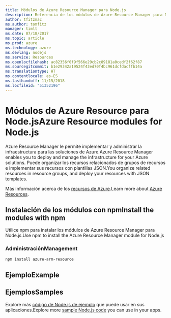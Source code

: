 ```yaml
---
title: Módulos de Azure Resource Manager para Node.js
description: Referencia de los módulos de Azure Resource Manager para Node.js
author: tfitzmac
ms.author: tomfitz
manager: timlt
ms.date: 07/18/2017
ms.topic: article
ms.prod: azure
ms.technology: azure
ms.devlang: nodejs
ms.service: Resources
ms.openlocfilehash: ac82356f0f9f566e29cb2c89181a0cedf2f62f87
ms.sourcegitcommit: b1e29342a19524f43ed70f4bc961dcfdacffb14a
ms.translationtype: HT
ms.contentlocale: es-ES
ms.lasthandoff: 11/15/2018
ms.locfileid: "51352196"
---
```

# <a name="azure-resource-modules-for-nodejs"></a><span data-ttu-id="aea88-103">Módulos de Azure Resource para Node.js</span><span class="sxs-lookup"><span data-stu-id="aea88-103">Azure Resource modules for Node.js</span></span>

<span data-ttu-id="aea88-104">Azure Resource Manager le permite implementar y administrar la infraestructura para las soluciones de Azure.</span><span class="sxs-lookup"><span data-stu-id="aea88-104">Azure Resource Manager enables you to deploy and manage the infrastructure for your Azure solutions.</span></span> <span data-ttu-id="aea88-105">Puede organizar los recursos relacionados de grupos de recursos e implementar sus recursos con plantillas JSON.</span><span class="sxs-lookup"><span data-stu-id="aea88-105">You organize related resources in resource groups, and deploy your resources with JSON templates.</span></span>

<span data-ttu-id="aea88-106">Más información acerca de los [recursos de Azure](https://docs.microsoft.com/azure/azure-resource-manager/).</span><span class="sxs-lookup"><span data-stu-id="aea88-106">Learn more about [Azure Resources](https://docs.microsoft.com/azure/azure-resource-manager/).</span></span>

## <a name="install-the-modules-with-npm"></a><span data-ttu-id="aea88-107">Instalación de los módulos con npm</span><span class="sxs-lookup"><span data-stu-id="aea88-107">Install the modules with npm</span></span>

<span data-ttu-id="aea88-108">Utilice npm para instalar los módulos de Azure Resource Manager para Node.js.</span><span class="sxs-lookup"><span data-stu-id="aea88-108">Use npm to install the Azure Resource Manager module for Node.js</span></span>

### <a name="management"></a><span data-ttu-id="aea88-109">Administración</span><span class="sxs-lookup"><span data-stu-id="aea88-109">Management</span></span>

```bash
npm install azure-arm-resource
```

## <a name="example"></a><span data-ttu-id="aea88-110">Ejemplo</span><span class="sxs-lookup"><span data-stu-id="aea88-110">Example</span></span>

## <a name="samples"></a><span data-ttu-id="aea88-111">Ejemplos</span><span class="sxs-lookup"><span data-stu-id="aea88-111">Samples</span></span>

<span data-ttu-id="aea88-112">Explore más [código de Node.js de ejemplo](https://azure.microsoft.com/resources/samples/?platform=nodejs) que puede usar en sus aplicaciones.</span><span class="sxs-lookup"><span data-stu-id="aea88-112">Explore more [sample Node.js code](https://azure.microsoft.com/resources/samples/?platform=nodejs) you can use in your apps.</span></span>